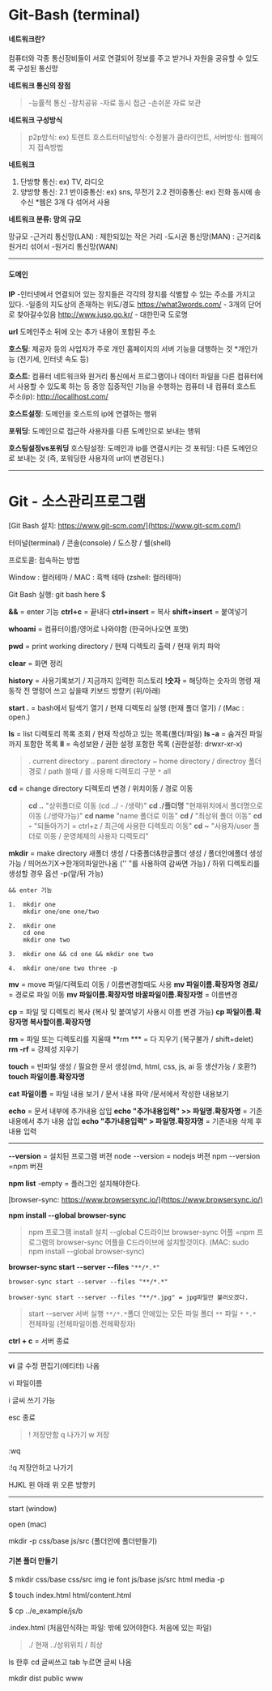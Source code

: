 # Git-Bash (terminal)

#### 네트워크란? 

컴퓨터와 각종 통신장비들이 서로 연결되어 정보를 주고 받거나 자원을 공유할 수 있도록 구성된 통신망

**네트워크 통신의 장점**

> -능률적 통신
> -장치공유
> -자료 동시 접근
> -손쉬운 자료 보관

**네트워크 구성방식**

> p2p방식: ex) 토렌트
> 호스트터미널방식: 수정불가
> 클라이언트, 서버방식: 웹페이지 접속방법

**네트워크** 

1. 단방향 통신: ex) TV, 라디오
2. 양방향 통신: 
 2.1 반이중통신: ex) sns, 무전기 
 2.2 전이중통신: ex) 전화 동시에 송수신
*웹은 3개 다 섞어서 사용

**네트워크 분류: 망의 규모**

망규모
-근거리 통신망(LAN) : 제한되있는 작은 거리
-도시권 통신망(MAN) :  근거리&원거리 섞어서
-원거리 통신망(WAN)

----------------------
#### 도메인

**IP** 
-인터넷에서 연결되어 있는 장치들은 각각의 장치를 식별할 수 있는 주소를 가지고 있다.
-일종의 지도상의 존재하는 위도/경도
https://what3words.com/ - 3개의 단어로 찾아갈수있음
http://www.juso.go.kr/ - 대한민국 도로명

**url**
도메인주소 뒤에 오는 추가 내용이 포함된 주소

**호스팅**: 제공자 등의 사업자가 주로 개인 홈페이지의 서버 기능을 대행하는 것
*개인가능 (전기세, 인터넷 속도 등)

**호스트**: 컴퓨터 네트워크와 원거리 통신에서 프로그램이나 데이터 파일을 다른 컴퓨터에서 사용할 수 있도록 하는 등 중앙 집중적인 기능을 수행하는 컴퓨터
내 컴퓨터 호스트 주소(ip): http://locallhost.com/

**호스트설정**: 도메인을 호스트의 ip에 연결하는 행위

**포워딩**: 도메인으로 접근하 사용자를 다른 도메인으로 보내는 행위

**호스팅설정vs포워딩**
호스팅설정: 도메인과 ip를 연결시키는 것
포워딩: 다른 도메인으로 보내는 것 (즉, 포워딩한 사용자의 url이 변경된다.)



---



# Git - 소스관리프로그램

[Git Bash 설치: https://www.git-scm.com/](https://www.git-scm.com/)

터미널(terminal) / 콘솔(console) / 도스창 / 쉘(shell)

프로토콜: 접속하는 방법

Window : 컬러테마 / MAC : 흑백 테마 (zshell: 컬러테마)

Git Bash 실행:  git bash here $



**&&** = enter 기능
**ctrl+c** = 끝내다
**ctrl+insert** = 복사
**shift+insert** = 붙여넣기 

**whoami** = 컴퓨터이름/영어로 나와야함 (한국어나오면 포맷)

**pwd** = print working directory / 현재 디렉토리 출력 / 현재 위치 파악

**clear** = 화면 정리

**history** = 사용기록보기 / 지금까지 입력한 히스토리 
	**!숫자** = 해당하는 숫자의 명령 재동작
	전 명령어 쓰고 싶을때 키보드 방향키 (위/아래)

**start .** = bash에서 탐색기 열기 / 현재 디렉토리 실행 (현재 폴더 열기) / (Mac : open.)



**ls** = list 디렉토리 목록 조회 / 현재 작성하고 있는 목록(폴더/파일)
**ls -a**  = 숨겨진 파일까지 포함한 목록
**ll** = 속성보완 / 권한 설정  포함한 목록 (권한설정: drwxr-xr-x)



> . current directory
> .. parent directory
> ~ home directory
> / directroy 폴더 경로 / path 쓸때 / 를 사용해 디렉토리 구분
> `*` all 



**cd** = change directory 디렉토리 변경 / 위치이동 / 경로 이동

> **cd ..**  "상위폴더로 이동 (cd ../ - /생략)"
> **cd ./폴더명** "현재위치에서 폴더명으로 이동 (./생략가능)"
> 	**cd name** "name 폴더로 이동"
> **cd /**  "최상위 폴더 이동"
> **cd -** "되돌아가기 = ctrl+z / 최근에 사용한 디렉토리 이동" 
> **cd ~** "사용자/user 폴더로 이동 / 운영체제의 사용자 디렉토리"



**mkdir** = make directory 새폴더 생성 / 다중폴더&한글폴더 생성 / 폴더안에폴더 생성가능 /  띄어쓰기X->한개의파일안나옴 ('' "를 사용하여 감싸면 가능) / 하위 디렉토리를 생성할 경우 옵션 -p(앞/뒤 가능) 

```gitbash
&& enter 기능

1.	mkdir one    
	mkdir one/one one/two

2.	mkdir one
	cd one
	mkdir one two

3.	mkdir one && cd one && mkdir one two

4.	mkdir one/one two three -p
```



**mv** = move 파일/디렉토리 이동 / 이름변경할때도 사용
	**mv 파일이름.확장자명 경로/** = 경로로 파일 이동
	**mv 파일이름.확장자명 바꿀파일이름.확장자명** = 이름변경

**cp** = 파일 및 디렉토리 복사 (복사 및 붙여넣기 사용시 이름 변경 가능)
	**cp 파일이름.확장자명 복사할이름.확장자명**



**rm** = 파일 또는 디렉토리를 지울때
	**rm *** = 다 지우기 (복구불가 / shift+delet)
**rm -rf** = 강제성 지우기



**touch** = 빈파일 생성 / 필요한 문서 생성(md, html, css, js, ai 등 생산가능 / 호환?)
	**touch 파일이름.확장자명**

**cat 파일이름** = 파일 내용 보기 / 문서 내용 파악 /문서에서 작성한 내용보기

**echo** = 문서 내부에 추가내용 삽입
	**echo "추가내용입력" >> 파일명.확장자명** = 기존내용에서 추가 내용 삽입
	**echo "추가내용입력" > 파일명.확장자명** = 기존내용 삭제 후 내용 입력

 

---

**--version** = 설치된 프로그램 버젼
	node --version = nodejs 버젼
	npm --version =npm 버젼

**npm list**
-empty = 플러그인 설치해야한다.

[browser-sync: https://www.browsersync.io/](https://www.browsersync.io/)

**npm install --global browser-sync**

> npm 프로그램 
> install 설치 
> --global C드라이브
> browser-sync 어플
> =npm 프로그램의 browser-sync 어플을 C드라이브에 설치할것이다. 
> (MAC: sudo npm install --global browser-sync)

**browser-sync start --server --files** `"**/*.*"`

```gitbash
browser-sync start --server --files "**/*.*"

browser-sync start --server --files "**/*.jpg" = jpg파일만 불러오겠다.
```

>start --server 서버 실행
>`**/*.*`폴더 안에있는 모든 파일
>폴더 `**` 파일 `*`
>`*.*` 전체파일 (전체파일이름.전체확장자)

**ctrl + c** = 서버 종료

---

**vi** 글 수정 편집기(에티터) 나옴

vi  파일이름

i  글씨 쓰기 가능 

esc 종료  

> ! 저장안함 
> q 나가기
> w 저장

:wq

:!q 저장안하고 나가기

HJKL 왼 아래 위 오른 방향키

---

start (window)

open (mac)



mkdir -p css/base js/src (폴더안에 폴더만들기)



#### 기본 폴더 만들기

$ mkdir css/base css/src img ie font js/base js/src html media -p

$ touch index.html html/content.html

$ cp ../e_example/js/b



.index.html (처음인식하는 파일: 밖에 있어야한다. 처음에 있는 파일)

> ./ 현재
> ../상위위치
> / 최상 



ls 한후 cd 글씨쓰고 tab 누르면 글씨 나옴



mkdir dist public www